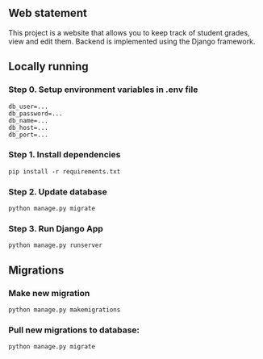 ## Web statement

This project is a website that allows you to keep track of student grades, view and edit them. Backend is implemented using the Django framework.

## Locally running

### Step 0. Setup environment variables in .env file
```
db_user=...
db_password=...
db_name=...
db_host=...
db_port=...
```

### Step 1. Install dependencies
```shell
pip install -r requirements.txt
```


### Step 2. Update database
```shell
python manage.py migrate
```

### Step 3. Run Django App
```shell
python manage.py runserver
```

## Migrations

### Make new migration
```shell
python manage.py makemigrations
```

### Pull new migrations to database:
```shell
python manage.py migrate
```


